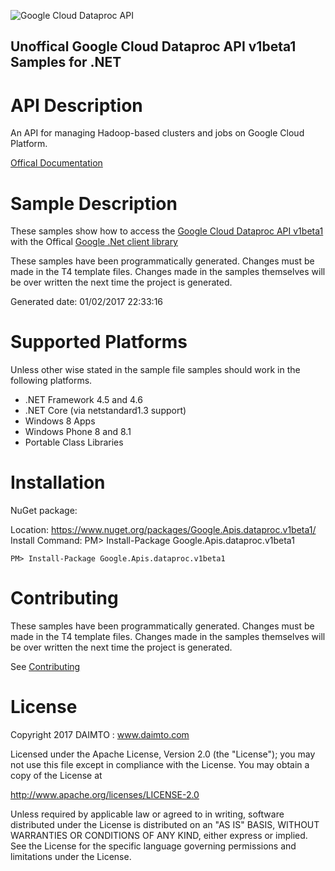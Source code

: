 ﻿![Google Cloud Dataproc API](http://www.google.com/images/icons/product/search-32.gif)

## Unoffical Google Cloud Dataproc API v1beta1 Samples for .NET  ##

API Description
=============

An API for managing Hadoop-based clusters and jobs on Google Cloud Platform.

[Offical Documentation](https://cloud.google.com/dataproc/)

Sample Description
=============

These samples show how to access the [Google Cloud Dataproc API v1beta1](https://cloud.google.com/dataproc/) with the Offical [Google .Net client library](https://github.com/google/google-api-dotnet-client)

These samples have been programmatically generated. Changes must be made in the T4 template files. Changes made in the samples themselves will be over written the next time the project is generated.

Generated date: 01/02/2017 22:33:16 

Supported Platforms
=================================

Unless other wise stated in the sample file samples should work in the following platforms.

* .NET Framework 4.5 and 4.6
* .NET Core (via netstandard1.3 support)
* Windows 8 Apps
* Windows Phone 8 and 8.1
* Portable Class Libraries

Installation
=================================

NuGet package:

Location: https://www.nuget.org/packages/Google.Apis.dataproc.v1beta1/ 
Install Command: PM>  Install-Package Google.Apis.dataproc.v1beta1

```
PM> Install-Package Google.Apis.dataproc.v1beta1
```

Contributing
=================================

These samples have been programmatically generated. Changes must be made in the T4 template files. Changes made in the samples themselves will be over written the next time the project is generated.

See [Contributing](CONTRIBUTING.md)

License
=================================

Copyright 2017 DAIMTO :  www.daimto.com

Licensed under the Apache License, Version 2.0 (the "License"); you may not use this file except in compliance with
the License. You may obtain a copy of the License at

http://www.apache.org/licenses/LICENSE-2.0

Unless required by applicable law or agreed to in writing, software distributed under the License is distributed on
an "AS IS" BASIS, WITHOUT WARRANTIES OR CONDITIONS OF ANY KIND, either express or implied. See the License for the
specific language governing permissions and limitations under the License.